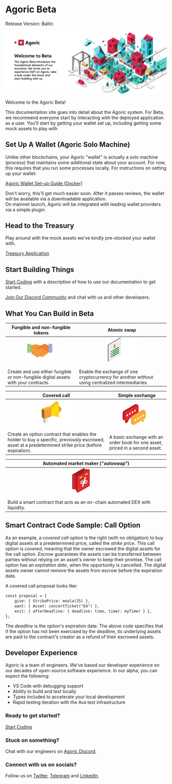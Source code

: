 # Agoric Beta
Release Version: Baltic

![Agoric Banner](./assets/agoric-banner-2.png)

Welcome to the Agoric Beta!

This documentation site goes into detail about the Agoric system. For Beta, we recommend everyone start by interacting
with the deployed application as a user. You'll start by getting your wallet set up, including getting some mock assets to play with

## Set Up A Wallet (Agoric Solo Machine) ##

Unlike other blockchains, your Agoric "wallet" is actually a solo machine (process) that maintains some additional state 
about your account. For now, this requires that you run some processes locally. For instructions on setting up your wallet:

[Agoric Wallet Set-up Guide (Docker)](https://github.com/Agoric/agoric-sdk/wiki/Setting-up-an-Agoric-Dapp-Client-with-docker-compose)

Don't worry, this'll get much easier soon. After it passes reviews, the wallet will be available via a downloadable application.  
On mainnet launch, Agoric will be integrated with leading wallet providers via a simple plugin.

## Head to the Treasury ##

Play around with the mock assets we've kindly pre-stocked your wallet with.

[Treasury Application](https://treasury.agoric.app)

## Start Building Things ##

[Start Coding](/getting-started/) with a description of how to use our documentation to get started.

[Join Our Discord Community](https://discord.gg/gC9z6US) and chat with us and other developers.

## What You Can Build in Beta

<div class="two-col-table">

| Fungible and non-fungible tokens | Atomic swap |
| ------ | ----------- |
| <div style="text-align: center">![Non Fungible Token](./assets/nft-small.png) </div> <br>Create and use either fungible or non-fungible digital assets with your contracts. | <div style="text-align: center">![Atomic Swap](./assets/autoswap-small.png) </div> <br>Enable the exchange of one cryptocurrency for another without using centralized intermediaries. |

| Covered call | Simple exchange |
| ------ | ----------- |
| <div style="text-align: center">![Covered Call](./assets/covered-call-small.png) </div> <br>Create an option contract that enables the holder to buy a specific, previously escrowed, asset at a predetermined strike price (before expiration). | <div style="text-align: center">![Simple Exchange](./assets/simple-exchange-small.png) </div> <br>A basic exchange with an order book for one asset, priced in a second asset. |

| Automated market maker (“autoswap”) |
| ------ |
| <div style="text-align: center">![Automated Market Maker](./assets/amm-small.png) </div> <br>Build a smart contract that acts as an on-chain automated DEX with liquidity. |

</div>

## Smart Contract Code Sample: Call Option

As an example, a *covered call option* is the right (with no obligation) to buy digital 
assets at a predetermined price, called the *strike price*. This call option is *covered*, 
meaning that the owner escrowed the digital assets for the call option. *Escrow* guarantees
the assets can be transferred between parties without relying on an asset's owner to keep 
their promise. The call option has an *expiration date*, when the opportunity is cancelled. 
The digital assets owner cannot remove the assets from escrow before the expiration date.

A covered call proposal looks like:
```
const proposal = {
    give: { StrikePrice: moola(25) },
    want: { Asset: concertTicket("E4") },
    exit: { afterDeadline: { deadline: time, timer: myTimer } },
};
```

The *deadline* is the option's expiration date. The above code specifies that if the option 
has not been exercised by the deadline, its underlying assets are paid to the contract's creator 
as a refund of their escrowed assets.

## Developer Experience
Agoric is a team of engineers. We've based our developer experience on our decades of open-source software experience. In our alpha, you can expect the following:

* VS Code with debugging support
* Ability to build and test locally
* Types included to accelerate your local development
* Rapid testing iteration with the Ava test infrastructure

### Ready to get started?
[Start Coding](/getting-started/)

### Stuck on something?
Chat with our engineers on [Agoric Discord](https://discord.gg/gC9z6US).

### Connect with us on socials?
Follow us on [Twitter](https://twitter.com/agoric), [Telegram](https://t.me/agoricsystems) and [LinkedIn](https://www.linkedin.com/company/agoric/).
